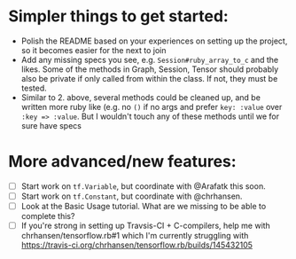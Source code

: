 # Simpler things to get started:

- Polish the README based on your experiences on setting up the project, so it becomes easier for the next to join
- Add any missing specs you see, e.g. `Session#ruby_array_to_c` and the likes. Some of the methods in Graph, Session, Tensor should probably also be private if only called from within the class. If not, they must be tested.
- Similar to 2. above, several methods could be cleaned up, and be written more ruby like (e.g. no `()` if no args and prefer `key: :value` over `:key => :value`. But I wouldn't touch any of these methods until we for sure have specs

# More advanced/new features:

- [ ] Start work on `tf.Variable`, but coordinate with @Arafatk this soon.
- [ ] Start work on `tf.Constant`, but coordinate with @chrhansen.
- [ ] Look at the Basic Usage tutorial. What are we missing to be able to complete this?
- [ ] If you're strong in setting up Travsis-CI + C-compilers, help me with chrhansen/tensorflow.rb#1 which I'm currently struggling with https://travis-ci.org/chrhansen/tensorflow.rb/builds/145432105
